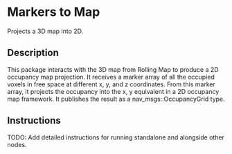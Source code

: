# Markers to Map

Projects a 3D map into 2D.

## Description

This package interacts with the 3D map from Rolling Map to produce a 2D occupancy map projection. It receives a marker array of all the occupied voxels in free space at different x, y, and z coordinates. From this marker array, it projects the occupancy into the x, y equivalent in a 2D occupancy map framework. It publishes the result as a nav_msgs::OccupancyGrid type.

## Instructions

TODO: Add detailed instructions for running standalone and alongside other nodes.